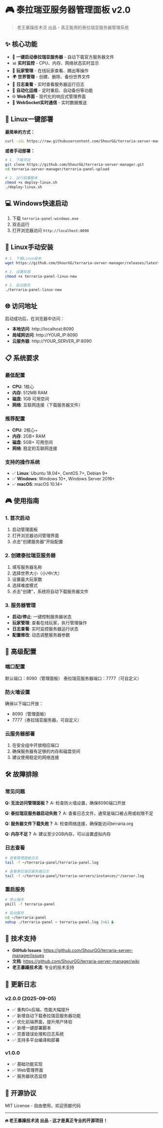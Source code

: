 # 🎮 泰拉瑞亚服务器管理面板 v2.0

> 老王暴躁技术流 出品 - 真正能用的泰拉瑞亚服务器管理系统

## ✨ 核心功能

- 🚀 **一键启动泰拉瑞亚服务器** - 自动下载官方服务器文件
- 📊 **实时监控** - CPU、内存、网络状态实时显示
- 👥 **玩家管理** - 在线玩家查看、踢出等操作
- 🌍 **世界管理** - 创建、删除、备份世界文件
- 📝 **日志查看** - 实时查看服务器运行日志
- 🔄 **自动化运维** - 定时重启、自动备份等功能
- 🌐 **Web界面** - 现代化的响应式管理界面
- 🔌 **WebSocket实时通信** - 实时数据推送

## 🚀 Linux一键部署

**最简单的方式：**
```bash
curl -sSL https://raw.githubusercontent.com/ShourGG/terraria-server-manager/main/terraria-panel-upload/deploy-linux.sh | bash
```

**或者手动部署：**
```bash
# 1. 下载项目
git clone https://github.com/ShourGG/terraria-server-manager.git
cd terraria-server-manager/terraria-panel-upload

# 2. 运行部署脚本
chmod +x deploy-linux.sh
./deploy-linux.sh
```

## 💻 Windows快速启动

1. 下载 `terraria-panel-windows.exe`
2. 双击运行
3. 打开浏览器访问 `http://localhost:8090`

## 🐧 Linux手动安装

```bash
# 1. 下载Linux版本
wget https://github.com/ShourGG/terraria-server-manager/releases/latest/download/terraria-panel-linux-new

# 2. 设置权限
chmod +x terraria-panel-linux-new

# 3. 启动服务
./terraria-panel-linux-new
```

## 🌐 访问地址

启动成功后，在浏览器中访问：

- **本地访问**: http://localhost:8090
- **局域网访问**: http://YOUR_IP:8090
- **云服务器**: http://YOUR_SERVER_IP:8090

## 📋 系统要求

### 最低配置
- **CPU**: 1核心
- **内存**: 512MB RAM
- **磁盘**: 1GB 可用空间
- **网络**: 互联网连接（下载服务器文件）

### 推荐配置
- **CPU**: 2核心+
- **内存**: 2GB+ RAM
- **磁盘**: 5GB+ 可用空间
- **网络**: 稳定的互联网连接

### 支持的操作系统
- ✅ **Linux**: Ubuntu 18.04+, CentOS 7+, Debian 9+
- ✅ **Windows**: Windows 10+, Windows Server 2016+
- ✅ **macOS**: macOS 10.14+

## 🎮 使用指南

### 1. 首次启动
1. 启动管理面板
2. 打开浏览器访问管理界面
3. 点击"创建服务器"开始配置

### 2. 创建泰拉瑞亚服务器
1. 填写服务器名称
2. 选择世界大小（小/中/大）
3. 设置最大玩家数
4. 选择难度模式
5. 点击"创建"，系统将自动下载服务器文件

### 3. 服务器管理
- **启动/停止**: 一键控制服务器状态
- **玩家管理**: 查看在线玩家，执行管理操作
- **日志查看**: 实时监控服务器运行状态
- **配置修改**: 动态调整服务器参数

## 🔧 高级配置

### 端口配置
默认端口：8090（管理面板）
泰拉瑞亚服务器端口：7777（可自定义）

### 防火墙设置
确保以下端口开放：
- 8090（管理面板）
- 7777（泰拉瑞亚服务器，可自定义）

### 云服务器部署
1. 在安全组中开放相应端口
2. 确保服务器有足够的内存和磁盘空间
3. 建议使用稳定的网络连接

## 🛠️ 故障排除

### 常见问题

**Q: 无法访问管理面板？**
A: 检查防火墙设置，确保8090端口开放

**Q: 泰拉瑞亚服务器启动失败？**
A: 查看日志文件，通常是端口被占用或权限不足

**Q: 服务器文件下载失败？**
A: 检查网络连接，确保能访问terraria.org

**Q: 内存不足？**
A: 建议至少2GB内存，可以设置虚拟内存

### 日志查看
```bash
# 查看管理面板日志
tail -f ~/terraria-panel/terraria-panel.log

# 查看泰拉瑞亚服务器日志
tail -f ~/terraria-panel/terraria-servers/instances/*/server.log
```

### 重启服务
```bash
# 停止服务
pkill -f terraria-panel

# 启动服务
cd ~/terraria-panel
nohup ./terraria-panel > terraria-panel.log 2>&1 &
```

## 🤝 技术支持

- **GitHub Issues**: https://github.com/ShourGG/terraria-server-manager/issues
- **文档**: https://github.com/ShourGG/terraria-server-manager/wiki
- **老王暴躁技术流**: 专业的技术支持

## 📄 更新日志

### v2.0.0 (2025-09-05)
- ✅ 重构Go后端，性能大幅提升
- ✅ 新增自动下载泰拉瑞亚服务器功能
- ✅ 优化前端界面，提升用户体验
- ✅ 新增一键部署脚本
- ✅ 完善错误处理和日志系统
- ✅ 支持多平台编译和部署

### v1.0.0
- ✅ 基础功能实现
- ✅ Web管理界面
- ✅ 服务器状态监控

## 📜 开源协议

MIT License - 自由使用，欢迎贡献代码

---

**🔥 老王暴躁技术流 出品 - 这才是真正专业的开源项目！**
